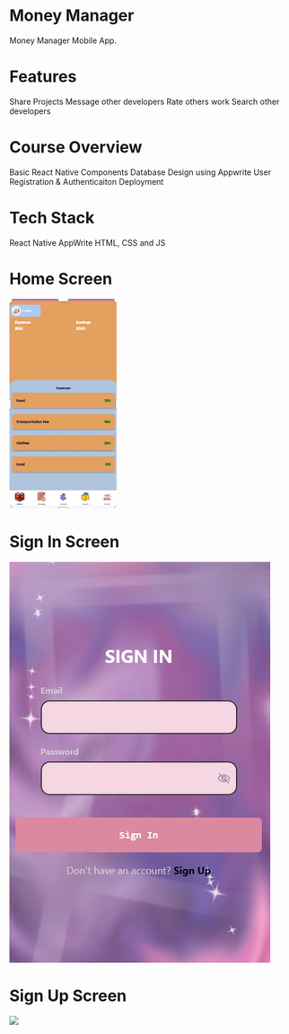 # Money Manager
Money Manager Mobile App.

# Features
Share Projects
Message other developers
Rate others work
Search other developers
# Course Overview
Basic React Native Components
Database Design using Appwrite
User Registration & Authenticaiton
Deployment
# Tech Stack
React Native
AppWrite
HTML, CSS and JS
# Home Screen
<img src = "assets/homesc.png"></img>
# Sign In Screen
<img src = "assets/signin.png"></img>
# Sign Up Screen
<img src = "assets/signup.png)"></img>